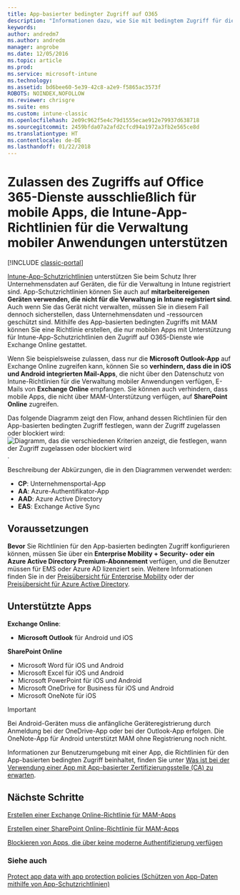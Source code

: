 ```yaml
---
title: App-basierter bedingter Zugriff auf O365
description: "Informationen dazu, wie Sie mit bedingtem Zugriff für die Verwaltung mobiler Anwendungen bestimmen können, welche Apps auf O365-Dienste zugreifen dürfen."
keywords: 
author: andredm7
ms.author: andredm
manager: angrobe
ms.date: 12/05/2016
ms.topic: article
ms.prod: 
ms.service: microsoft-intune
ms.technology: 
ms.assetid: bd6bee60-5e39-42c8-a2e9-f5865ac3573f
ROBOTS: NOINDEX,NOFOLLOW
ms.reviewer: chrisgre
ms.suite: ems
ms.custom: intune-classic
ms.openlocfilehash: 2e09c962f5e4c79d1555ecae912e79937d638718
ms.sourcegitcommit: 2459bfda07a2afd2cfcd94a1972a3fb2e565ce8d
ms.translationtype: HT
ms.contentlocale: de-DE
ms.lasthandoff: 01/22/2018
---
```

# <a name="allow-only-mobile-apps-that-support-intune-app-protection-policies-to-access-office-365-services"></a>Zulassen des Zugriffs auf Office 365-Dienste ausschließlich für mobile Apps, die Intune-App-Richtlinien für die Verwaltung mobiler Anwendungen unterstützen

[!INCLUDE [classic-portal](../includes/classic-portal.md)]

[Intune-App-Schutzrichtlinien](protect-apps-and-data-with-microsoft-intune.md) unterstützen Sie beim Schutz Ihrer Unternehmensdaten auf Geräten, die für die Verwaltung in Intune registriert sind. App-Schutzrichtlinien können Sie auch auf **mitarbeitereigenen Geräten verwenden, die nicht für die Verwaltung in Intune registriert sind**.  Auch wenn Sie das Gerät nicht verwalten, müssen Sie in diesem Fall dennoch sicherstellen, dass Unternehmensdaten und -ressourcen geschützt sind. Mithilfe des App-basierten bedingten Zugriffs mit MAM können Sie eine Richtlinie erstellen, die nur mobilen Apps mit Unterstützung für Intune-App-Schutzrichtlinien den Zugriff auf O365-Dienste wie Exchange Online gestattet.

Wenn Sie beispielsweise zulassen, dass nur die **Microsoft Outlook-App** auf Exchange Online zugreifen kann, können Sie so **verhindern, dass die in iOS und Android integrierten Mail-Apps**, die nicht über den Datenschutz von Intune-Richtlinien für die Verwaltung mobiler Anwendungen verfügen, E-Mails von **Exchange Online** empfangen. Sie können auch verhindern, dass mobile Apps, die nicht über MAM-Unterstützung verfügen, auf **SharePoint Online** zugreifen.

Das folgende Diagramm zeigt den Flow, anhand dessen Richtlinien für den App-basierten bedingten Zugriff festlegen, wann der Zugriff zugelassen oder blockiert wird: ![Diagramm, das die verschiedenen Kriterien anzeigt, die festlegen, wann der Zugriff zugelassen oder blockiert wird](../media/mam-ca-decision-flow_simple.png).

Beschreibung der Abkürzungen, die in den Diagrammen verwendet werden:
* **CP**: Unternehmensportal-App
* **AA**: Azure-Authentifikator-App
* **AAD**: Azure Active Directory
* **EAS**: Exchange Active Sync

## <a name="prerequisites"></a>Voraussetzungen
**Bevor** Sie Richtlinien für den App-basierten bedingten Zugriff konfigurieren können, müssen Sie über ein **Enterprise Mobility + Security- oder ein Azure Active Directory Premium-Abonnement** verfügen, und die Benutzer müssen für EMS oder Azure AD lizenziert sein. Weitere Informationen finden Sie in der [Preisübersicht für Enterprise Mobility](https://www.microsoft.com/cloud-platform/enterprise-mobility-pricing) oder der [Preisübersicht für Azure Active Directory](https://azure.microsoft.com/pricing/details/active-directory/).


## <a name="supported-apps"></a>Unterstützte Apps
**Exchange Online**:
* **Microsoft Outlook** für Android und iOS

**SharePoint Online**
* Microsoft Word für iOS und Android
* Microsoft Excel für iOS und Android
* Microsoft PowerPoint für iOS und Android
* Microsoft OneDrive for Business für iOS und Android
* Microsoft OneNote für iOS

>[!IMPORTANT]
>Bei Android-Geräten muss die anfängliche Geräteregistrierung durch Anmeldung bei der OneDrive-App oder bei der Outlook-App erfolgen. Die OneNote-App für Android unterstützt MAM ohne Registrierung noch nicht.

Informationen zur Benutzerumgebung mit einer App, die Richtlinien für den App-basierten bedingten Zugriff beinhaltet, finden Sie unter [Was ist bei der Verwendung einer App mit App-basierter Zertifizierungsstelle (CA) zu erwarten](use-apps-with-mam-ca.md).


## <a name="next-steps"></a>Nächste Schritte
[Erstellen einer Exchange Online-Richtlinie für MAM-Apps](mam-ca-for-exchange-online.md)

[Erstellen einer SharePoint Online-Richtlinie für MAM-Apps](mam-ca-for-sharepoint-online.md)

[Blockieren von Apps, die über keine moderne Authentifizierung verfügen](block-apps-with-no-modern-authentication.md)

### <a name="see-also"></a>Siehe auch

[Protect app data with app protection policies (Schützen von App-Daten mithilfe von App-Schutzrichtlinien)](protect-app-data-using-mobile-app-management-policies-with-microsoft-intune.md)
